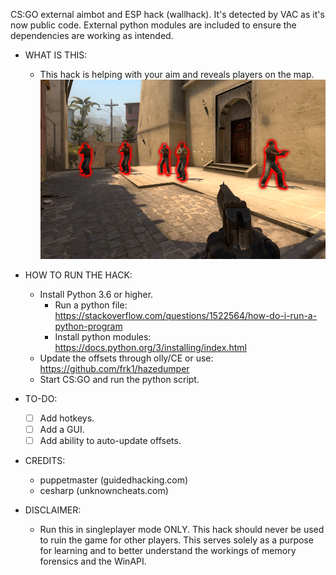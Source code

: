 CS:GO external aimbot and ESP hack (wallhack). It's detected by VAC as it's now public code. External python modules are included to ensure the dependencies are working as intended. 

- WHAT IS THIS:
  - This hack is helping with your aim and reveals players on the map. 
    ![alt text](https://github.com/Ctrl-Alt-1337/CSGO-Aimbot-and-ESP/blob/master/screenshot.png)

- HOW TO RUN THE HACK:
	- Install Python 3.6 or higher.
		- Run a python file: https://stackoverflow.com/questions/1522564/how-do-i-run-a-python-program
		- Install python modules: https://docs.python.org/3/installing/index.html
	- Update the offsets through olly/CE or use: https://github.com/frk1/hazedumper
	- Start CS:GO and run the python script.
		
- TO-DO:
	- [ ] Add hotkeys.
	- [ ] Add a GUI.
	- [ ] Add ability to auto-update offsets.

- CREDITS:
	- puppetmaster (guidedhacking.com)
	- cesharp (unknowncheats.com)
	
- DISCLAIMER:
  - Run this in singleplayer mode ONLY. This hack should never be used to ruin the game for other players. This serves solely as a purpose for learning and to better understand the workings of memory forensics and the WinAPI.
